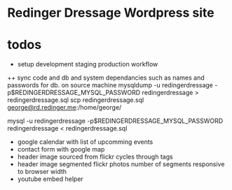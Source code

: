 Redinger Dressage Wordpress site
====
# todos
* setup development staging production workflow  

++ sync code and db and system dependancies such as names and passwords for db.
on source machine
mysqldump  -u redingerdressage -p$REDINGERDRESSAGE_MYSQL_PASSWORD redingerdressage > redingerdressage.sql
scp redingerdressage.sql george@rd.redinger.me:/home/george/

mysql -u redingerdressage -p$REDINGERDRESSAGE_MYSQL_PASSWORD redingerdressage < redingerdressage.sql

* google calendar with list of upcomming events
* contact form with google map
* header image sourced from flickr cycles through tags
* header image segmented flickr photos number of segments responsive to browser width
* youtube embed helper

